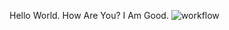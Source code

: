 Hello World.
How Are You?
I Am Good.
![workflow](https://github.com/<UserName>/<RepositoryName>/actions/workflows/main.yml/badge.svg)